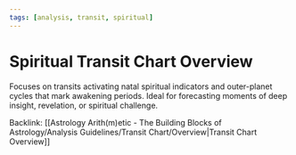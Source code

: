 ```yaml
---
tags: [analysis, transit, spiritual]
---
```

# Spiritual Transit Chart Overview

Focuses on transits activating natal spiritual indicators and outer-planet cycles that mark awakening periods. Ideal for forecasting moments of deep insight, revelation, or spiritual challenge.

Backlink: [[Astrology Arith(m)etic - The Building Blocks of Astrology/Analysis Guidelines/Transit Chart/Overview|Transit Chart Overview]]
